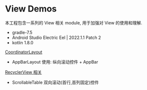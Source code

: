 # View Demos

本工程包含一系列的 View 相关 module, 用于加强对 View 的使用和理解.

- gradle-7.5
- Android Studio Electric Eel | 2022.1.1 Patch 2
- kotlin 1.8.0



[CoordinatorLayout](./coordinatorlayout)
  - AppBarLayout 使用: 纵向滚动控件 + AppBar


[RecyclerView 相关](recyclerview)
  - ScrollableTable 双向滚动(首行,首列固定)控件